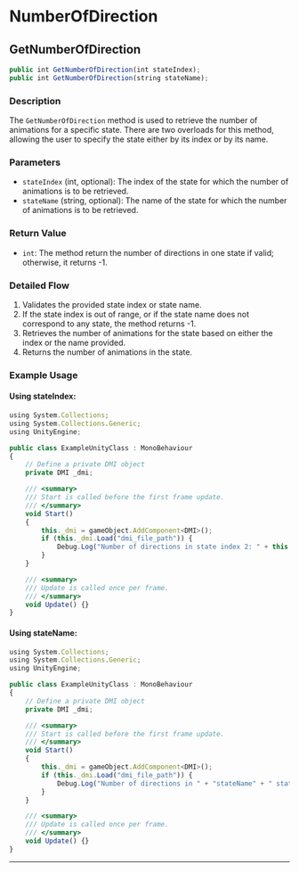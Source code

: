 # NumberOfDirection

## GetNumberOfDirection

```js
public int GetNumberOfDirection(int stateIndex);
public int GetNumberOfDirection(string stateName);
```

### Description

The `GetNumberOfDirection` method is used to retrieve the number of animations for a specific state. There are two overloads for this method, allowing the user to specify the state either by its index or by its name.

### Parameters

- `stateIndex` (int, optional): The index of the state for which the number of animations is to be retrieved.
- `stateName` (string, optional): The name of the state for which the number of animations is to be retrieved.

### Return Value

- `int`: The method return the number of directions in one state if valid; otherwise, it returns -1.

### Detailed Flow

1. Validates the provided state index or state name.
2. If the state index is out of range, or if the state name does not correspond to any state, the method returns -1.
3. Retrieves the number of animations for the state based on either the index or the name provided.
4. Returns the number of animations in the state.

### Example Usage

#### Using stateIndex:
```js
using System.Collections;
using System.Collections.Generic;
using UnityEngine;

public class ExampleUnityClass : MonoBehaviour
{
    // Define a private DMI object
    private DMI _dmi;

    /// <summary>
    /// Start is called before the first frame update.
    /// </summary>
    void Start()
    {
        this._dmi = gameObject.AddComponent<DMI>();
        if (this._dmi.Load("dmi_file_path")) {
            Debug.Log("Number of directions in state index 2: " + this._dmi.GetNumberOfDirection(2));
        }
    }

    /// <summary>
    /// Update is called once per frame.
    /// </summary>
    void Update() {}
}
```

#### Using stateName:
```js
using System.Collections;
using System.Collections.Generic;
using UnityEngine;

public class ExampleUnityClass : MonoBehaviour
{
    // Define a private DMI object
    private DMI _dmi;

    /// <summary>
    /// Start is called before the first frame update.
    /// </summary>
    void Start()
    {
        this._dmi = gameObject.AddComponent<DMI>();
        if (this._dmi.Load("dmi_file_path")) {
            Debug.Log("Number of directions in " + "stateName" + " state: " + this._dmi.GetNumberOfDirection("stateName"));
        }
    }

    /// <summary>
    /// Update is called once per frame.
    /// </summary>
    void Update() {}
}
```

---